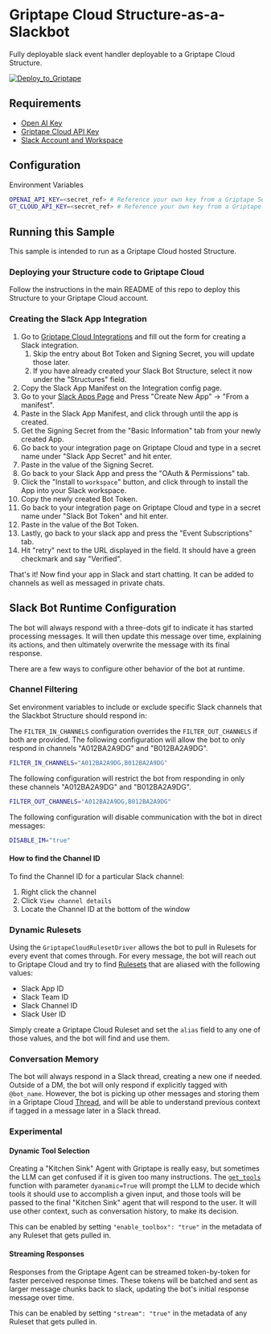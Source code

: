 # Griptape Cloud Structure-as-a-Slackbot

Fully deployable slack event handler deployable to a Griptape Cloud Structure.

[![Deploy_to_Griptape](https://github.com/griptape-ai/griptape-cloud/assets/2302515/4fd57873-5c93-44a8-8fa3-ac1bf7d73bcc)](https://cloud.griptape.ai/structures/create?sample-name=griptape-slack-handler&type=sample)

## Requirements

- [Open AI Key](https://platform.openai.com/api-keys)
- [Griptape Cloud API Key](https://cloud.griptape.ai/configuration/api-keys)
- [Slack Account and Workspace](https://slack.com/)

## Configuration

Environment Variables

```bash
OPENAI_API_KEY=<secret_ref> # Reference your own key from a Griptape Secret
GT_CLOUD_API_KEY=<secret_ref> # Reference your own key from a Griptape Secret
```

## Running this Sample

This sample is intended to run as a Griptape Cloud hosted Structure.

### Deploying your Structure code to Griptape Cloud

Follow the instructions in the main README of this repo to deploy this Structure to your Griptape Cloud account.

### Creating the Slack App Integration

1. Go to [Griptape Cloud Integrations](https://cloud.griptape.ai/structures/create) and fill out the form for creating a Slack integration.
   1. Skip the entry about Bot Token and Signing Secret, you will update those later.
   1. If you have already created your Slack Bot Structure, select it now under the "Structures" field.
1. Copy the Slack App Manifest on the Integration config page.
1. Go to your [Slack Apps Page](https://api.slack.com/apps) and Press "Create New App" -> "From a manifest".
1. Paste in the Slack App Manifest, and click through until the app is created.
1. Get the Signing Secret from the "Basic Information" tab from your newly created App.
1. Go back to your integration page on Griptape Cloud and type in a secret name under "Slack App Secret" and hit enter.
1. Paste in the value of the Signing Secret.
1. Go back to your Slack App and press the "OAuth & Permissions" tab.
1. Click the "Install to `workspace`" button, and click through to install the App into your Slack workspace.
1. Copy the newly created Bot Token.
1. Go back to your integration page on Griptape Cloud and type in a secret name under "Slack Bot Token" and hit enter.
1. Paste in the value of the Bot Token.
1. Lastly, go back to your slack app and press the "Event Subscriptions" tab.
1. Hit "retry" next to the URL displayed in the field. It should have a green checkmark and say "Verified".

That's it! Now find your app in Slack and start chatting. It can be added to channels as well as messaged in private chats.

## Slack Bot Runtime Configuration

The bot will always respond with a three-dots gif to indicate it has started processing messages. It will then update this message over time, explaining its actions, and then ultimately overwrite the message with its final response.

There are a few ways to configure other behavior of the bot at runtime.

### Channel Filtering

Set environment variables to include or exclude specific Slack channels that the Slackbot Structure should respond in:

The `FILTER_IN_CHANNELS` configuration overrides the `FILTER_OUT_CHANNELS` if both are provided. The following configuration will allow the bot to only respond in channels "A012BA2A9DG" and "B012BA2A9DG".

```bash
FILTER_IN_CHANNELS="A012BA2A9DG,B012BA2A9DG"
```

The following configuration will restrict the bot from responding in only these channels "A012BA2A9DG" and "B012BA2A9DG".

```bash
FILTER_OUT_CHANNELS="A012BA2A9DG,B012BA2A9DG"
```

The following configuration will disable communication with the bot in direct messages:

```bash
DISABLE_IM="true"
```

#### How to find the Channel ID

To find the Channel ID for a particular Slack channel:

1. Right click the channel
1. Click `View channel details`
1. Locate the Channel ID at the bottom of the window

### Dynamic Rulesets

Using the `GriptapeCloudRulesetDriver` allows the bot to pull in Rulesets for every event that comes through. For every message, the bot will reach out to Griptape Cloud and try to find [Rulesets](https://cloud.griptape.ai/rulesets) that are aliased with the following values:

- Slack App ID
- Slack Team ID
- Slack Channel ID
- Slack User ID

Simply create a Griptape Cloud Ruleset and set the `alias` field to any one of those values, and the bot will find and use them.

### Conversation Memory

The bot will always respond in a Slack thread, creating a new one if needed. Outside of a DM, the bot will only respond if explicitly tagged with `@bot_name`. However, the bot is picking up other messages and storing them in a Griptape Cloud [Thread](https://cloud.griptape.ai/threads), and will be able to understand previous context if tagged in a message later in a Slack thread.

### Experimental

#### Dynamic Tool Selection

Creating a "Kitchen Sink" Agent with Griptape is really easy, but sometimes the LLM can get confused if it is given too many instructions. The [`get_tools`](griptape_slack_handler/griptape_tool_box.py) function with parameter `dyanamic=True` will prompt the LLM to decide which tools it should use to accomplish a given input, and those tools will be passed to the final "Kitchen Sink" agent that will respond to the user. It will use other context, such as conversation history, to make its decision.

This can be enabled by setting `"enable_toolbox": "true"` in the metadata of any Ruleset that gets pulled in.

#### Streaming Responses

Responses from the Griptape Agent can be streamed token-by-token for faster perceived response times. These tokens will be batched and sent as larger message chunks back to slack, updating the bot's initial response message over time.

This can be enabled by setting `"stream": "true"` in the metadata of any Ruleset that gets pulled in.
